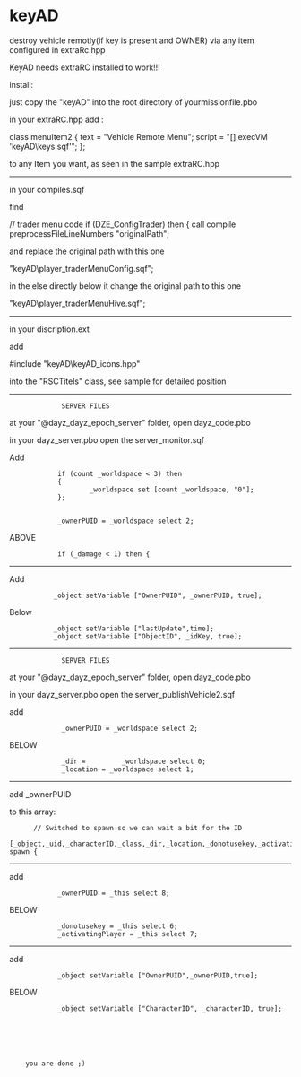 keyAD
=====

destroy vehicle remotly(if key is present and OWNER) via any item configured in extraRc.hpp



KeyAD needs extraRC installed to work!!!


install:

just copy the "keyAD" into the root directory of yourmissionfile.pbo



in your extraRC.hpp add :

  class menuItem2 {
    text = "Vehicle Remote Menu";
	script = "[] execVM 'keyAD\keys.sqf'";
 };
 
 
 to any Item you want, as seen in the sample extraRC.hpp

 _____________________________________________________________________________________________
 
 in your compiles.sqf
 
 find
 
 // trader menu code
	if (DZE_ConfigTrader) then {
		call compile preprocessFileLineNumbers "originalPath";
		
and replace the original path with this one

"keyAD\player_traderMenuConfig.sqf";

in the else directly below it change the original path to this one

"keyAD\player_traderMenuHive.sqf";

_____________________________________________________________________________________________

in your discription.ext

add

#include "keyAD\keyAD_icons.hpp"

into the "RSCTitels" class, see sample for detailed position

______________________________________________________________________________________________ 
                 SERVER FILES
				 
at your "@dayz_dayz_epoch_server" folder, open dayz_code.pbo

in your dayz_server.pbo open the server_monitor.sqf

Add

                if (count _worldspace < 3) then
                {
                        _worldspace set [count _worldspace, "0"];
                };             


                _ownerPUID = _worldspace select 2;		
				
				
ABOVE

                if (_damage < 1) then {
				
-----------------------------------------------------------------------------------------------				
				
Add

               _object setVariable ["OwnerPUID", _ownerPUID, true];
			   
Below

               _object setVariable ["lastUpdate",time];
			   _object setVariable ["ObjectID", _idKey, true];			   
                
______________________________________________________________________________________________
                 SERVER FILES
				 
at your "@dayz_dayz_epoch_server" folder, open dayz_code.pbo

in your dayz_server.pbo open the server_publishVehicle2.sqf

add

                 _ownerPUID = _worldspace select 2;
				 
BELOW
  
                 _dir = 		_worldspace select 0;
                 _location = _worldspace select 1;

------------------------------------------------------------------------------------------------
				 
add
                _ownerPUID
				
				
to this array:

          // Switched to spawn so we can wait a bit for the ID
         [_object,_uid,_characterID,_class,_dir,_location,_donotusekey,_activatingPlayer] spawn {				
                 
	
----------------------------------------------------------------------------------------------------	
				 
add
        
                _ownerPUID = _this select 8;	

BELOW

                _donotusekey = _this select 6;
                _activatingPlayer = _this select 7;				


------------------------------------------------------------------------------------------------------				
				 
add

                _object setVariable ["OwnerPUID",_ownerPUID,true];

BELOW

                _object setVariable ["CharacterID", _characterID, true];				


		
		
		
		
		you are done ;)